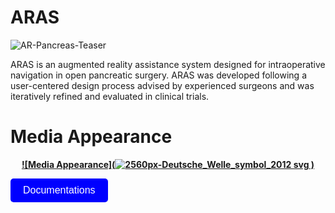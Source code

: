 # ARAS
![AR-Pancreas-Teaser](https://github.com/user-attachments/assets/468aba15-fd45-4689-a0dc-5ba505c7a303)

ARAS is an augmented reality assistance system designed for intraoperative navigation in open pancreatic surgery. ARAS was developed following a user-centered design process advised by experienced surgeons and was iteratively refined and evaluated in clinical trials. 

# Media Appearance 
<b><p align="center">
[![Media Appearance](![2560px-Deutsche_Welle_symbol_2012 svg](https://github.com/user-attachments/assets/dc40bb7c-d29c-474c-8053-3227e0b52f3e)
)](https://p.dw.com/p/4bqeU)
</p></b>

<a href="https://github.com/hamrazjavaheri/ARAS/tree/ec53c8b32711fe8a4726641f0618f2d0a2c1f06d/Documentations" style="text-decoration: none;">
  <button style="
    background-color: blue;
    color: white;
    padding: 10px 20px;
    border: none;
    border-radius: 5px;
    font-size: 16px;
    cursor: pointer;
  ">
    Documentations
  </button>
</a>
